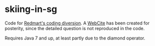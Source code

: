# skiing-in-sg

Code for [Redmart's coding diversion](http://geeks.redmart.com/2015/01/07/skiing-in-singapore-a-coding-diversion/). A [WebCite](http://www.webcitation.org/6VyEt8Wag) has been created for posterity, since the detailed question is not reproduced in the code.

Requires Java 7 and up, at least partly due to the diamond operator.
